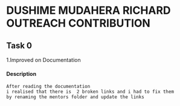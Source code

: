 # DUSHIME MUDAHERA RICHARD OUTREACH CONTRIBUTION

## Task 0

1.Improved on Documentation

#### Description 

```
After reading the documentation 
i realised that there is  2 broken links and i had to fix them 
by renaming the mentors folder and update the links 

```


